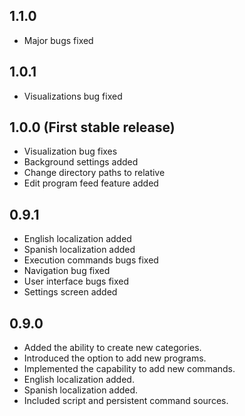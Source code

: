 ## 1.1.0
- Major bugs fixed

## 1.0.1
- Visualizations bug fixed

## 1.0.0 (First stable release)
- Visualization bug fixes
- Background settings added
- Change directory paths to relative
- Edit program feed feature added

## 0.9.1
- English localization added
- Spanish localization added
- Execution commands bugs fixed
- Navigation bug fixed
- User interface bugs fixed
- Settings screen added

## 0.9.0
- Added the ability to create new categories.
- Introduced the option to add new programs.
- Implemented the capability to add new commands.
- English localization added.
- Spanish localization added.
- Included script and persistent command sources.